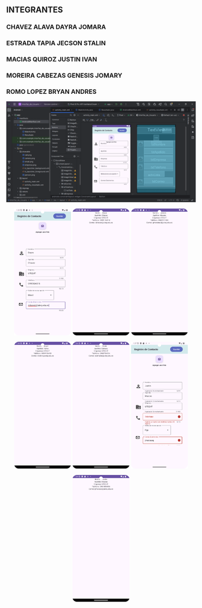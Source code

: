 ## INTEGRANTES ##
### CHAVEZ ALAVA DAYRA JOMARA
### ESTRADA TAPIA JECSON STALIN
### MACIAS QUIROZ JUSTIN IVAN
### MOREIRA CABEZAS GENESIS JOMARY
### ROMO LOPEZ BRYAN ANDRES

<img src="Captura.PNG">
<p align="center">
  <img src="CapDayra.png" width="30%">
  <img src="CapDayraResult.png" width="30%">
  <img src="CapGenesisResult.png" width="30%">
</p>
<p align="center">
  <img src="CapBryanResult.png" width="30%">
  <img src="CapStalinResult.png" width="30%">
  <img src="CapJustinError.png" width="30%">
</p>
<p align="center">
  <img src="CapJustinResult.png" width="30%">
</p>
